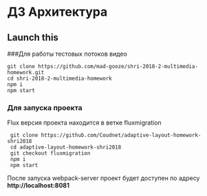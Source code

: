 # ДЗ Архитектура
## Launch this
###Для работы тестовых потоков видео
 ```shell
 git clone https://github.com/mad-gooze/shri-2018-2-multimedia-homework.git
 cd shri-2018-2-multimedia-homework
 npm i
 npm start
 ```
 
 ### Для запуска проекта
 
 Flux версия проекта находится в ветке fluxmigration
 
 ```shell
  git clone https://github.com/Coudnet/adaptive-layout-homework-shri2018
  cd adaptive-layout-homework-shri2018
  git checkout fluxmigration
  npm i
  npm start
```

 После запуска webpack-server проект будет доступен по адресу **http://localhost:8081**
 
 